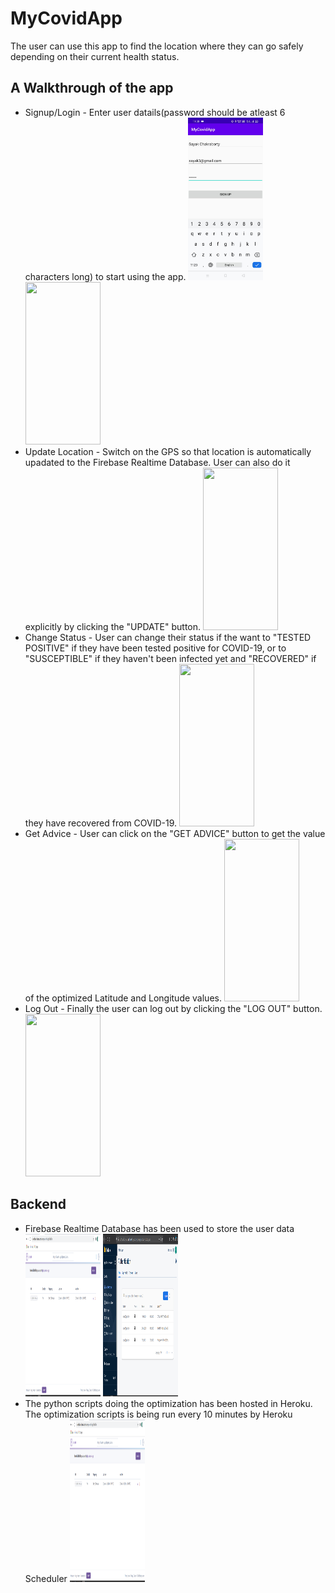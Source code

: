 # MyCovidApp

The user can use this app to find the location where they can go safely depending on their current health status.

## A Walkthrough of the app
* Signup/Login - Enter user datails(password should be atleast 6 characters long) to start using the app.
<img src="Signup.jpeg" width="120" height="260"></img>
<img src="Login.jpeg" width="120" height="260"></img>
* Update Location - Switch on the GPS so that location is automatically upadated to the Firebase Realtime Database. User can also do it explicitly by clicking the "UPDATE" button.
<img src="MainActivity.jpeg" width="120" height="260"></img>
* Change Status - User can change their status if the want to "TESTED POSITIVE" if they have been tested positive for COVID-19, or to "SUSCEPTIBLE" if they haven't been infected yet and "RECOVERED" if they have recovered from COVID-19.
<img src="Status.jpeg" width="120" height="260"></img>
* Get Advice - User can click on the "GET ADVICE" button to get the value of the optimized Latitude and Longitude values.
<img src="Advice.jpeg" width="120" height="260"></img>
* Log Out - Finally the user can log out by clicking the "LOG OUT" button.
<img src="MainActivity.jpeg" width="120" height="260"></img>

## Backend
* Firebase Realtime Database has been used to store the user data
<img src="firebase.png" width="120" height="260"></img>
<img src="User Authentication.png" width="120" height="260"></img>
* The python scripts doing the optimization has been hosted in Heroku. The optimization scripts is being run every 10 minutes by Heroku Scheduler
<img src="Heroku server.png" width="120" height="260"></img>